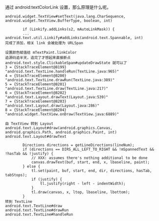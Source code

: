 通过 android:textColorLink 设置，那么原理是什么呢。

    android.widget.TextView#setText(java.lang.CharSequence, android.widget.TextView.BufferType, boolean, int)
        
            if (Linkify.addLinks(s2, mAutoLinkMask)) {
            ...
    android.text.util.Linkify#addLinks(android.text.Spannable, int)
    完成了添加，相关 link 会被处理为 URLSpan
    
    设置颜色赋值给 mTextPaint.linkColor
    追源码追半天，追完了才想起来直接断点 android.text.style.ClickableSpan#updateDrawState 就可以了
    3 = {StackTraceElement@8199} "android.text.TextLine.handleRun(TextLine.java:965)"
    4 = {StackTraceElement@8200} "android.text.TextLine.drawRun(TextLine.java:389)"
    5 = {StackTraceElement@8201} "android.text.TextLine.draw(TextLine.java:217)"
    6 = {StackTraceElement@8202} "android.text.Layout.drawText(Layout.java:539)"
    7 = {StackTraceElement@8203} "android.text.Layout.draw(Layout.java:286)"
    8 = {StackTraceElement@8204} "android.widget.TextView.onDraw(TextView.java:6889)"
    
    由 TextView 转到 Layout
    android.text.Layout#draw(android.graphics.Canvas, android.graphics.Path, android.graphics.Paint, int)
    android.text.Layout#drawText
        
            Directions directions = getLineDirections(lineNum);
            if (directions == DIRS_ALL_LEFT_TO_RIGHT && !mSpannedText && !hasTab && !justify) {
                // XXX: assumes there's nothing additional to be done
                canvas.drawText(buf, start, end, x, lbaseline, paint);
            } else {
                tl.set(paint, buf, start, end, dir, directions, hasTab, tabStops);
                if (justify) {
                    tl.justify(right - left - indentWidth);
                }
                tl.draw(canvas, x, ltop, lbaseline, lbottom);
            }
    转到 TextLine
    android.text.TextLine#draw
    android.text.TextLine#drawRun
    android.text.TextLine#handleRun
    
